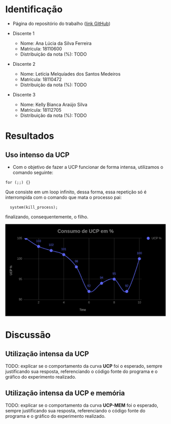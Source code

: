 # Identificação

* Página do repositório do trabalho ([link GitHub](TODO)) 

* Discente 1
	* Nome: Ana Lúcia da Silva Ferreira
	* Matrícula: 18110600 
	* Distribuição da nota (%): TODO
* Discente 2
	* Nome: Letícia Melquíades dos Santos Medeiros
	* Matrícula: 18110472
	* Distribuição da nota (%): TODO
* Discente 3
	* Nome: Kelly Bianca Araújo Silva
	* Matrícula: 18112705
	* Distribuição da nota (%): TODO		
	
# Resultados

## Uso intenso da UCP

* Com o objetivo de fazer a UCP funcionar de forma intensa, utilizamos o comando seguinte:
```
for (;;) {}
```
Que consiste em um loop infinito, dessa forma, essa repetição só é interrompida com o comando que mata o processo pai:
````
  system(kill_process);
````
finalizando, consequentemente, o filho. 

![Uso de CPU](https://github.com/AnaFerreira015/intense-use-of-memory-and-cpu/blob/master/img/ucp.png)


# Discussão

## Utilização intensa da UCP

TODO: explicar se o comportamento da curva **UCP** foi o esperado, sempre justificando sua resposta, referenciando o código fonte do programa e o gráfico do experimento realizado.

## Utilização intensa da UCP e memória

TODO: explicar se o comportamento da curva **UCP-MEM** foi o esperado, sempre justificando sua resposta, referenciando o código fonte do programa e o gráfico do experimento realizado.
